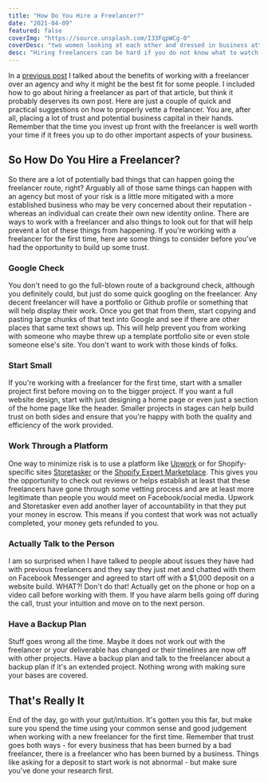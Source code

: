 ```yaml
---
title: "How Do You Hire a Freelancer?"
date: "2021-04-09"
featured: false
coverImg: "https://source.unsplash.com/I33FqpWCg-0"
coverDesc: "two women looking at each other and dressed in business attire"
desc: "Hiring freelancers can be hard if you do not know what to watch out for. You do not want to get scammed and you want to hire the right person at the right price."
---
```


In a [previous post](/posts/why-work-with-a-freelancer.md) I talked about the benefits of working with a freelancer over an agency and why it might be the best fit for some people. I included how to go about hiring a freelancer as part of that article, but think it probably deserves its own post. Here are just a couple of quick and practical suggestions on how to properly vette a freelancer. You are, after all, placing a lot of trust and potential business capital in their hands. Remember that the time you invest up front with the freelancer is well worth your time if it frees you up to do other important aspects of your business. 

## So How Do You Hire a Freelancer?  

So there are a lot of potentially bad things that can happen going the freelancer route, right? Arguably all of those same things can happen with an agency but most of your risk is a little more mitigated with a more established business who may be very concerned about their reputation - whereas an individual can create their own new identity online. There are ways to work with a freelancer and also things to look out for that will help prevent a lot of these things from happening. If you're working with a freelancer for the first time, here are some things to consider before you've had the opportunity to build up some trust. 

### Google Check  

You don't need to go the full-blown route of a background check, although you definitely could, but just do some quick googling on the freelancer. Any decent freelancer will have a portfolio or Github profile or something that will help display their work. Once you get that from them, start copying and pasting large chunks of that text into Google and see if there are other places that same text shows up. This will help prevent you from working with someone who maybe threw up a template portfolio site or even stole someone else's site. You don't want to work with those kinds of folks. 

### Start Small  

If you're working with a freelancer for the first time, start with a smaller project first before moving on to the bigger project. If you want a full website design, start with just designing a home page or even just a section of the home page like the header. Smaller projects in stages can help build trust on both sides and ensure that you're happy with both the quality and efficiency of the work provided. 

### Work Through a Platform  

One way to minimize risk is to use a platform like [Upwork](https://www.upwork.com/fl/trpage) or for Shopify-specific sites [Storetasker](https://www.storetasker.com/experts/taylor-page) or the [Shopify Expert Marketplace](https://experts.shopify.com/the-pages-media). This gives you the opportunity to check out reviews or helps establish at least that these freelancers have gone through some vetting process and are at least more legitimate than people you would meet on Facebook/social media. Upwork and Storetasker even add another layer of accountability in that they put your money in escrow. This means if you contest that work was not actually completed, your money gets refunded to you. 

### Actually Talk to the Person  

I am so surprised when I have talked to people about issues they have had with previous freelancers and they say they just met and chatted with them on Facebook Messenger and agreed to start off with a $1,000 deposit on a website build. WHAT?! Don't do that! Actually get on the phone or hop on a video call before working with them. If you have alarm bells going off during the call, trust your intuition and move on to the next person.  

### Have a Backup Plan  

Stuff goes wrong all the time. Maybe it does not work out with the freelancer or your deliverable has changed or their timelines are now off with other projects. Have a backup plan and talk to the freelancer about a backup plan if it's an extended project. Nothing wrong with making sure your bases are covered. 

## That's Really It  

End of the day, go with your gut/intuition. It's gotten you this far, but make sure you spend the time using your common sense and good judgement when working with a new freelancer for the first time. Remember that trust goes both ways - for every business that has been burned by a bad freelancer, there is a freelancer who has been burned by a business. Things like asking for a deposit to start work is not abnormal - but make sure you've done your research first. 